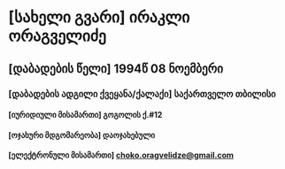 # [სახელი გვარი] ირაკლი ორაგველიძე
## [დაბადების წელი]  1994წ 08 ნოემბერი
### [დაბადების ადგილი ქვეყანა/ქალაქი] საქართველო თბილისი
#### [იურიდიული მისამართი] გოგოლის ქ.#12
#### [ოჯახური მდგომარეობა] დაოჯახებული
#### [ელექტრონული მისამართი] choko.oragvelidze@gmail.com
